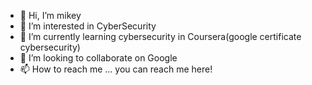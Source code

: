 - 👋 Hi, I’m mikey
- 👀 I’m interested in CyberSecurity
- 🌱 I’m currently learning cybersecurity in Coursera(google certificate cybersecurity)
- 💞️ I’m looking to collaborate on Google
- 📫 How to reach me ... you can reach me here!

<!---
mikey1991-blip/mikey1991-blip is a ✨ special ✨ repository because its `README.md` (this file) appears on your GitHub profile.
You can click the Preview link to take a look at your changes.
--->
